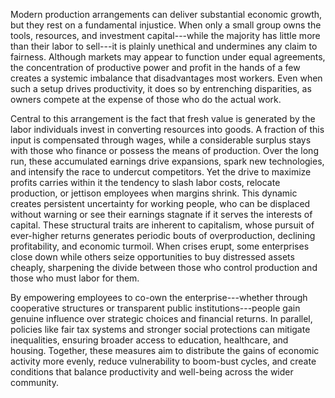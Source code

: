 Modern production arrangements can deliver substantial economic growth,
but they rest on a fundamental injustice. When only a small group owns
the tools, resources, and investment capital---while the majority has
little more than their labor to sell---it is plainly unethical and
undermines any claim to fairness. Although markets may appear to
function under equal agreements, the concentration of productive power
and profit in the hands of a few creates a systemic imbalance that
disadvantages most workers. Even when such a setup drives productivity,
it does so by entrenching disparities, as owners compete at the expense
of those who do the actual work.

Central to this arrangement is the fact that fresh value is generated by
the labor individuals invest in converting resources into goods. A
fraction of this input is compensated through wages, while a
considerable surplus stays with those who finance or possess the means
of production. Over the long run, these accumulated earnings drive
expansions, spark new technologies, and intensify the race to undercut
competitors. Yet the drive to maximize profits carries within it the
tendency to slash labor costs, relocate production, or jettison
employees when margins shrink. This dynamic creates persistent
uncertainty for working people, who can be displaced without warning or
see their earnings stagnate if it serves the interests of capital. These
structural traits are inherent to capitalism, whose pursuit of
ever-higher returns generates periodic bouts of overproduction,
declining profitability, and economic turmoil. When crises erupt, some
enterprises close down while others seize opportunities to buy
distressed assets cheaply, sharpening the divide between those who
control production and those who must labor for them.

By empowering employees to co-own the enterprise---whether through
cooperative structures or transparent public institutions---people gain
genuine influence over strategic choices and financial returns. In
parallel, policies like fair tax systems and stronger social protections
can mitigate inequalities, ensuring broader access to education,
healthcare, and housing. Together, these measures aim to distribute the
gains of economic activity more evenly, reduce vulnerability to
boom-bust cycles, and create conditions that balance productivity and
well-being across the wider community.
